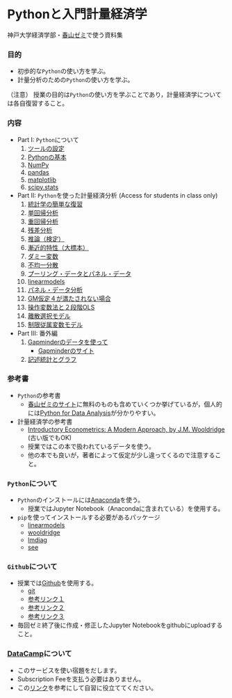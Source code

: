 # Pythonと入門計量経済学

神戸大学経済学部・[春山ゼミ](https://haruyama-kobeu.github.io)で使う資料集

### 目的
* 初歩的な`Python`の使い方を学ぶ。
* 計量分析のための`Python`の使い方を学ぶ。

（注意）
授業の目的は`Python`の使い方を学ぶことであり，計量経済学については各自復習すること。

### 内容
* Part I: `Python`について
  1. [ツールの設定](https://github.com/Haruyama-KobeU/Py4Basics/blob/master/0_Preparations.ipynb)
  1. [Pythonの基本](https://github.com/Haruyama-KobeU/Py4Basics/blob/master/1_Python_Basics.ipynb)
  1. [NumPy](https://github.com/Haruyama-KobeU/Py4Basics/blob/master/2_NumPy.ipynb)
  1. [pandas](https://github.com/Haruyama-KobeU/Py4Basics/blob/master/3_Pandas.ipynb)
  1. [matplotlib](https://github.com/Haruyama-KobeU/Py4Basics/blob/master/4_Matplotlib.ipynb)
  1. [scipy.stats](https://github.com/Haruyama-KobeU/Py4Basics/blob/master/5_SciPy_stats.ipynb)
* Part II: `Python`を使った計量経済分析 (Access for students in class only)
  1. [統計学の簡単な復習](https://github.com/Haruyama-KobeU/Py4Etrics/blob/master/6_Review_of_Statistics.ipynb)
  1. [単回帰分析](https://github.com/Haruyama-KobeU/Py4Etrics/blob/master/7_Simple_Regression.ipynb)
  1. [重回帰分析](https://github.com/Haruyama-KobeU/Py4Etrics/blob/master/8_Multiple_Regression.ipynb)
  1. [残差分析](https://github.com/Haruyama-KobeU/Py4Etrics/blob/master/9_Residuals.ipynb)
  1. [推論（検定）](https://github.com/Haruyama-KobeU/Py4Etrics/blob/master/10_Inference.ipynb)
  1. [漸近的特性（大標本）](https://github.com/Haruyama-KobeU/Py4Etrics/blob/master/11_Asymptotics.ipynb)
  1. [ダミー変数](https://github.com/Haruyama-KobeU/Py4Etrics/blob/master/12_Dummies.ipynb)
  1. [不均一分散](https://github.com/Haruyama-KobeU/Py4Etrics/blob/master/13_Heteroskedasticity.ipynb)
  1. [プーリング・データとパネル・データ](https://github.com/Haruyama-KobeU/Py4Etrics/blob/master/14_Pooling.ipynb)
  1. [linearmodels](https://github.com/Haruyama-KobeU/Py4Etrics/blob/master/15_linearmodels.ipynb)
  1. [パネル・データ分析](https://github.com/Haruyama-KobeU/Py4Etrics/blob/master/16_Panel.ipynb)
  1. [GM仮定４が満たされない場合](https://github.com/Haruyama-KobeU/Py4Etrics/blob/master/17_Zero_Conditional_Mean.ipynb)
  1. [操作変数法と２段階OLS](https://github.com/Haruyama-KobeU/Py4Etrics/blob/master/18_IV2SLS.ipynb)
  1. [離散選択モデル](https://github.com/Haruyama-KobeU/Py4Etrics/blob/master/19_LogitProbit.ipynb)
  1. [制限従属変数モデル](https://github.com/Haruyama-KobeU/Py4Etrics/blob/master/20_TobitHeckit.ipynb)
* Part III: 番外編
  1. [Gapminderのデータを使って](https://github.com/Haruyama-KobeU/Py4Basics/blob/master/Gapminder.ipynb)
      * [Gapminderのサイト](https://www.gapminder.org)
  1. [記述統計とグラフ](https://github.com/Haruyama-KobeU/Py4Basics/blob/master/Descriptive_stats_vs_Graphs.ipynb)

### 参考書
* `Python`の参考書
  * [春山ゼミのサイト](https://haruyama-kobeu.github.io/#Python)に無料のものも含めていくつか挙げているが，個人的には[Python for Data Analysis](https://op.lib.kobe-u.ac.jp/opac/opac_search/?lang=0&amode=2&cmode=0&smode=0&kywd=Python+for+Data+Analysis)が分かりやすい。
* 計量経済学の参考書
  * [Introductory Econometrics: A Modern Approach, by J.M. Wooldridge](https://op.lib.kobe-u.ac.jp/opac/opac_search/?lang=0&amode=2&cmode=0&smode=0&kywd=Introductory+Econometrics%3A+A+Modern+Approach) (古い版でもOK)
  * 授業ではこの本で扱われているデータを使う。
  * 他の本でも良いが，著者によって仮定が少し違ってくるので注意すること。

### `Python`について
* `Python`のインストールには[Anaconda](https://www.anaconda.com/distribution/)を使う。
  * 授業ではJupyter Notebook（Anacondaに含まれている）を使用する。
* `pip`を使ってインストールする必要があるパッケージ
  * [linearmodels](https://pypi.org/project/linearmodels/)
  * [wooldridge](https://pypi.org/project/wooldridge/)
  * [lmdiag](https://pypi.org/project/lmdiag/)
  * [see](https://pypi.org/project/see/)

### `Github`について
* 授業では[Github](https://github.com)を使用する。
  * [git](https://git-scm.com)
  * [参考リンク１](https://happygitwithr.com/install-git.html)
  * [参考リンク２](https://employment.en-japan.com/engineerhub/entry/2017/01/31/110000)
  * [参考リンク３](https://qiita.com/nnahito/items/565f8755e70c51532459)
* 毎回ゼミ終了後に作成・修正したJupyter Notebookをgithubにuploadすること。

### [DataCamp](https://www.datacamp.com)について
* このサービスを使い宿題をだします。
* Subscription Feeを支払う必要はありません。
* この[リンク](https://haruyama-kobeu.github.io/#DataCamp)を参考にして自習に役立ててください。
